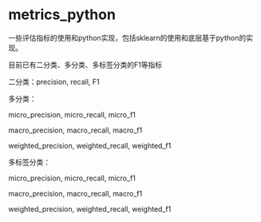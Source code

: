 # metrics_python

一些评估指标的使用和python实现，包括sklearn的使用和底层基于python的实现。



目前已有二分类、多分类、多标签分类的F1等指标

二分类：precision, recall, F1

多分类：

micro_precision, micro_recall, micro_f1

macro_precision, macro_recall, macro_f1

weighted_precision, weighted_recall, weighted_f1



多标签分类：

micro_precision, micro_recall, micro_f1

macro_precision, macro_recall, macro_f1

weighted_precision, weighted_recall, weighted_f1

